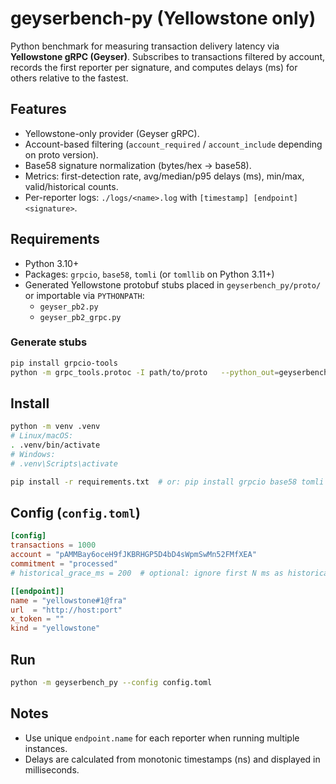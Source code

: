 # geyserbench-py (Yellowstone only)

Python benchmark for measuring transaction delivery latency via **Yellowstone gRPC (Geyser)**. Subscribes to transactions filtered by account, records the first reporter per signature, and computes delays (ms) for others relative to the fastest.

## Features
- Yellowstone-only provider (Geyser gRPC).
- Account-based filtering (`account_required` / `account_include` depending on proto version).
- Base58 signature normalization (bytes/hex → base58).
- Metrics: first-detection rate, avg/median/p95 delays (ms), min/max, valid/historical counts.
- Per-reporter logs: `./logs/<name>.log` with `[timestamp] [endpoint] <signature>`.

## Requirements
- Python 3.10+
- Packages: `grpcio`, `base58`, `tomli` (or `tomllib` on Python 3.11+)
- Generated Yellowstone protobuf stubs placed in `geyserbench_py/proto/` or importable via `PYTHONPATH`:
  - `geyser_pb2.py`
  - `geyser_pb2_grpc.py`

### Generate stubs
```bash
pip install grpcio-tools
python -m grpc_tools.protoc -I path/to/proto   --python_out=geyserbench_py/proto   --grpc_python_out=geyserbench_py/proto   path/to/proto/geyser.proto
```

## Install
```bash
python -m venv .venv
# Linux/macOS:
. .venv/bin/activate
# Windows:
# .venv\Scripts\activate

pip install -r requirements.txt  # or: pip install grpcio base58 tomli
```

## Config (`config.toml`)
```toml
[config]
transactions = 1000
account = "pAMMBay6oceH9fJKBRHGP5D4bD4sWpmSwMn52FMfXEA"
commitment = "processed"
# historical_grace_ms = 200  # optional: ignore first N ms as historical

[[endpoint]]
name = "yellowstone#1@fra"
url  = "http://host:port"
x_token = ""
kind = "yellowstone"
```

## Run
```bash
python -m geyserbench_py --config config.toml
```

## Notes
- Use unique `endpoint.name` for each reporter when running multiple instances.
- Delays are calculated from monotonic timestamps (ns) and displayed in milliseconds.
